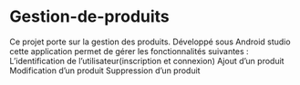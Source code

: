 # Gestion-de-produits

Ce  projet porte sur la gestion des produits. Développé sous Android studio cette application permet de gérer les fonctionnalités suivantes :
L’identification de l’utilisateur(inscription et connexion)
Ajout d’un produit 
Modification d’un produit
Suppression d’un produit 

